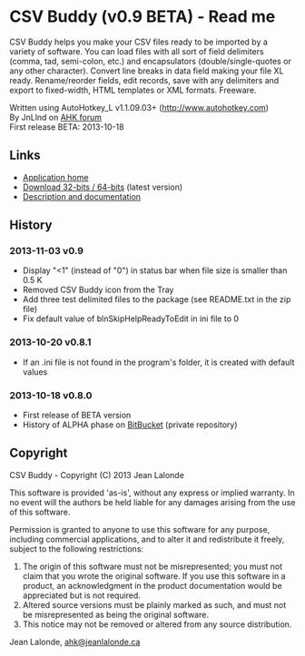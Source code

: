 ﻿
# CSV Buddy (v0.9 BETA) - Read me


CSV Buddy helps you make your CSV files ready to be imported by a variety of software. You can load files with all sort of field delimiters (comma, tad, semi-colon, etc.) and encapsulators (double/single-quotes or any other character). Convert line breaks in data field making your file XL ready. Rename/reorder fields, edit records, save with any delimiters and export to fixed-width, HTML templates or XML formats. Freeware.


Written using AutoHotkey_L v1.1.09.03+ (http://www.autohotkey.com)  
By JnLlnd on [AHK forum](http://www.autohotkey.com/board/)  
First release BETA: 2013-10-18


## Links

* [Application home](http://code.jeanlalonde.ca/csvbuddy/)
* [Download 32-bits / 64-bits](http://www.jeanlalonde.ca/ahk/csvbuddy/csvbuddy.zip) (latest version)
* [Description and documentation](http://www.jeanlalonde.ca/ahk/csvbuddy/csvbuddy-doc.html)

## History


### 2013-11-03 v0.9

* Display "<1" (instead of "0") in status bar when file size is smaller than 0.5 K
* Removed CSV Buddy icon from the Tray
* Add three test delimited files to the package (see README.txt in the zip file)
* Fix default value of blnSkipHelpReadyToEdit in ini file to 0

### 2013-10-20 v0.8.1

* If an .ini file is not found in the program's folder, it is created with default values

### 2013-10-18 v0.8.0

* First release of BETA version
* History of ALPHA phase on [BitBucket](https://bitbucket.org/JnLlnd/csvbuddy/) (private repository)

## <a name="copyright"></a>Copyright


CSV Buddy - Copyright (C) 2013  Jean Lalonde  
  
This software is provided 'as-is', without any express or implied warranty.  In no event will the authors be held liable for any damages arising from the use of this software.  
  
Permission is granted to anyone to use this software for any purpose,  including commercial applications, and to alter it and redistribute it freely, subject to the following restrictions:  
  
1. The origin of this software must not be misrepresented; you must not claim that you wrote the original software. If you use this software in a product, an acknowledgment in the product documentation would be appreciated but is not required.  
2. Altered source versions must be plainly marked as such, and must not be misrepresented as being the original software.  
3. This notice may not be removed or altered from any source distribution.  
  
Jean Lalonde, <A HREF="mailto:ahk@jeanlalonde.ca">ahk@jeanlalonde.ca</A>


